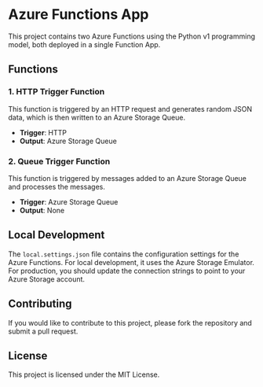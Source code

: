 # Azure Functions App                                                     
                                                                            
This project contains two Azure Functions using the Python v1 programming model, both deployed in a single Function App.                              
                                                                            
## Functions                                                              
                                                                            
### 1. HTTP Trigger Function                                              
                                                                            
This function is triggered by an HTTP request and generates random JSON   
data, which is then written to an Azure Storage Queue.                      
                                                                            
- **Trigger**: HTTP                                                       
- **Output**: Azure Storage Queue

### 2. Queue Trigger Function

This function is triggered by messages added to an Azure Storage Queue and processes the messages.

- **Trigger**: Azure Storage Queue
- **Output**: None

## Local Development

The `local.settings.json` file contains the configuration settings for the  
Azure Functions. For local development, it uses the Azure Storage Emulator. 
For production, you should update the connection strings to point to your   
Azure Storage account.

## Contributing                                                             

If you would like to contribute to this project, please fork the repository 
and submit a pull request.                                                  

## License                                                                  

This project is licensed under the MIT License.